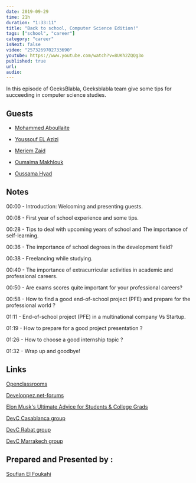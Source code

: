 ```yaml
---
date: 2019-09-29
time: 21h
duration: "1:33:11"
title: "Back to school, Computer Science Edition!"
tags: ["school", "career"]
category: "career"
isNext: false
video: "2573269702733690"
youtube: https://www.youtube.com/watch?v=8UKh2ZQQg3o
published: true
url:
audio:
---
```


In this episode of GeeksBlabla, Geeksblabla team give some tips for succeeding in computer science studies.

## Guests

- [Mohammed Aboullaite](http://aboullaite.me/)

- [Youssouf EL Azizi](https://elazizi.com/)

- [Meriem Zaid](https://www.facebook.com/MeriemZaid)

- [Oumaima Makhlouk](https://www.facebook.com/oumi.makhlouk)

- [Oussama Hyad](https://www.facebook.com/heoussama.oussama)

## Notes

00:00 - Introduction: Welcoming and presenting guests.

00:08 - First year of school experience and some tips.

00:28 - Tips to deal with upcoming years of school and The importance of self-learning.

00:36 - The importance of school degrees in the development field?

00:38 - Freelancing while studying.

00:40 - The importance of extracurricular activities in academic and professional careers.

00:50 - Are exams scores quite important for your professional careers?

00:58 - How to find a good end-of-school project (PFE) and prepare for the professional world ?

01:11 - End-of-school project (PFE) in a multinational company Vs Startup.

01:19 - How to prepare for a good project presentation ?

01:26 - How to choose a good internship topic ?

01:32 - Wrap up and goodbye!

## Links

[Openclassrooms](https://openclassrooms.com)

[Developpez.net-forums](https://www.developpez.net/forums/)

[Elon Musk's Ultimate Advice for Students & College Grads](https://www.youtube.com/watch?v=iuNJLtj10Lg)

[DevC Casablanca group](https://www.facebook.com/groups/DevC.Casablanca/)

[DevC Rabat group](https://www.facebook.com/groups/DevCRabat/)

[DevC Marrakech group](https://www.facebook.com/groups/DevC.Marrakech/)

## Prepared and Presented by :

[Soufian El Foukahi](https://twitter.com/soufianelf/)
